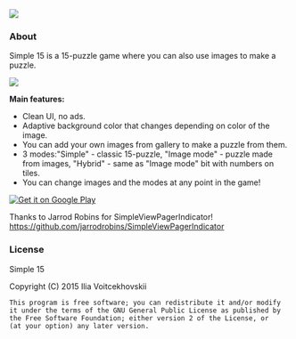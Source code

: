 <img src="http://i.imgur.com/g2GdSBI.png" />

### About
Simple 15 is a 15-puzzle game where you can also use images to make a puzzle.



<img src="http://i.imgur.com/r7GeCzT.png" />

**Main features:**
* Clean UI, no ads.
* Adaptive background color that changes depending on color of the image.
* You can add your own images from gallery to make a puzzle from them.
* 3 modes:"Simple" - classic 15-puzzle, "Image mode" - puzzle made from images, "Hybrid" - same as "Image mode" bit with numbers on tiles.
* You can change images and the modes at any point in the game!

<a href="https://play.google.com/store/apps/details?id=com.RaenarApps.Game15">
<img alt="Get it on Google Play" src="http://steverichey.github.io/google-play-badge-svg/img/en_get.svg" />
</a>


Thanks to Jarrod Robins for SimpleViewPagerIndicator!
https://github.com/jarrodrobins/SimpleViewPagerIndicator

### License
Simple 15 

Copyright (C) 2015  Ilia Voitcekhovskii

    This program is free software; you can redistribute it and/or modify
    it under the terms of the GNU General Public License as published by
    the Free Software Foundation; either version 2 of the License, or
    (at your option) any later version.
